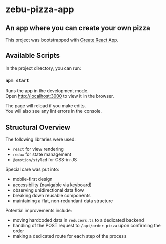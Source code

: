 # zebu-pizza-app
## An app where you can create your own pizza

This project was bootstrapped with [Create React App](https://github.com/facebook/create-react-app).

## Available Scripts

In the project directory, you can run:

### `npm start`

Runs the app in the development mode.<br />
Open [http://localhost:3000](http://localhost:3000) to view it in the browser.

The page will reload if you make edits.<br />
You will also see any lint errors in the console.

## Structural Overview

The following libraries were used:
  - `react` for view rendering
  - `redux` for state management
  - `@emotion/styled` for CSS-in-JS

Special care was put into:
  - mobile-first design
  - accessibility (navigable via keyboard)
  - observing unidirectional data flow
  - breaking down reusable components
  - maintaining a flat, non-redundant data structure

Potential improvements include:
  - moving hardcoded data in `reducers.ts` to a dedicated backend
  - handling of the POST request to `/api/order-pizza` upon confirming the order
  - making a dedicated route for each step of the process
